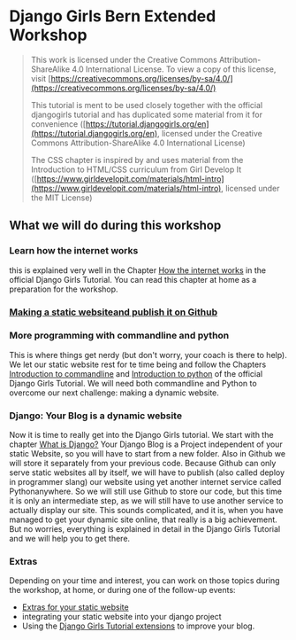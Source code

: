 # Django Girls Bern Extended Workshop

> This work is licensed under the Creative Commons Attribution-ShareAlike 4.0 International License. To view a copy of this license, visit [https://creativecommons.org/licenses/by-sa/4.0/](https://creativecommons.org/licenses/by-sa/4.0/)
>
> This tutorial is ment to be used closely together with the official djangogirls tutorial and has duplicated some material from it for convenience \([https://tutorial.djangogirls.org/en](https://tutorial.djangogirls.org/en), licensed under the Creative Commons Attribution-ShareAlike 4.0 International License\)
>
> The CSS chapter is inspired by and uses material from the Introduction to HTML/CSS curriculum from Girl Develop It \([https://www.girldevelopit.com/materials/html-intro](https://www.girldevelopit.com/materials/html-intro), licensed under the MIT License\)

## What we will do during this workshop

### Learn how the internet works

this is explained very well in the Chapter [How the internet works](https://tutorial.djangogirls.org/en/how_the_internet_works/) in the official Django Girls Tutorial. You can read this chapter at home as a preparation for the workshop.

### [Making a static websiteand publish it on Github](/chapter1.md)

### More programming with commandline and python

This is where things get nerdy \(but don't worry, your coach is there to help\). We let our static website rest for te time being and follow the Chapters[ Introduction to commandline](https://tutorial.djangogirls.org/en/intro_to_command_line/) and [Introduction to python](https://tutorial.djangogirls.org/en/python_introduction/) of the official Django Girls Tutorial. We will need both commandline and Python to overcome our next challenge: making a dynamic website.

### Django: Your Blog is a dynamic website

Now it is time to really get into the Django Girls tutorial. We start with the chapter [What is Django?](https://tutorial.djangogirls.org/en/django/) Your Django Blog is a Project independent of your static Website, so you will have to start from a new folder. Also in Github we will store it separately from your previous code. Because Github can only serve static websites all by itself, we will have to publish \(also called deploy in programmer slang\) our website using yet another internet service called Pythonanywhere. So we will still use Github to store our code, but this time it is only an intermediate step, as we will still have to use another service to actually display our site.  This sounds complicated, and it is, when you have managed to get your dynamic site online, that really is a big achievement. But no worries, everything is explained in detail in the Django Girls Tutorial and we will help you to get there.

### Extras

Depending on your time and interest, you can work on those topics during the workshop, at home, or during one of the follow-up events:

* [Extras for your static website](/introduction.md)
* integrating your static website into your django project
* Using the [Django Girls Tutorial extensions](https://tutorial.djangogirls.org/en/django/) to improve your blog.



